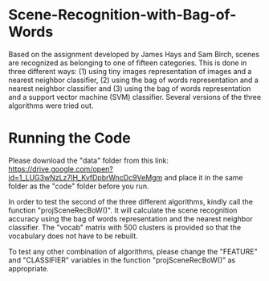 # Scene-Recognition-with-Bag-of-Words

Based on the assignment developed by James Hays and Sam Birch, scenes are recognized as belonging to one of fifteen categories. This is done in three different ways: (1) using tiny images representation of images and a nearest neighbor classifier, (2) using the bag of words representation and a nearest neighbor classifier and (3) using the bag of words representation and a support vector machine (SVM) classifier. Several versions of the three algorithms were tried out.

# Running the Code

Please download the "data" folder from this link: https://drive.google.com/open?id=1_LUG3wNzLz7lH_KvfDpbrWncDc9VeMgm and place it in the same folder as the "code" folder before you run.

In order to test the second of the three different algorithms, kindly call the function "projSceneRecBoW()". It will calculate the scene recognition accuracy using the bag of words representation and the nearest neighbor classifier. The "vocab" matrix with 500 clusters is provided so that the vocabulary does not have to be rebuilt.

To test any other combination of algorithms, please change the "FEATURE" and "CLASSIFIER" variables in the function "projSceneRecBoW()" as appropriate.
